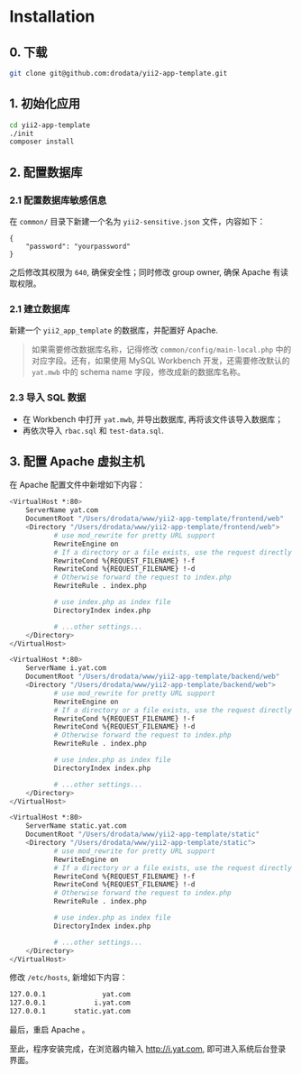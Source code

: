 # Installation

## 0. 下载

```bash
git clone git@github.com:drodata/yii2-app-template.git
```

## 1. 初始化应用

```bash
cd yii2-app-template
./init
composer install
```

## 2. 配置数据库

### 2.1 配置数据库敏感信息

在 `common/` 目录下新建一个名为 `yii2-sensitive.json` 文件，内容如下：
   
```
{
    "password": "yourpassword"
}
```

之后修改其权限为 `640`, 确保安全性；同时修改 group owner, 确保 Apache 有读取权限。

### 2.1 建立数据库

新建一个 `yii2_app_template` 的数据库，并配置好 Apache.

> 如果需要修改数据库名称，记得修改 `common/config/main-local.php` 中的对应字段。还有，如果使用 MySQL Workbench 开发，还需要修改默认的 `yat.mwb` 中的 schema name 字段，修改成新的数据库名称。


### 2.3 导入 SQL 数据

- 在 Workbench 中打开 `yat.mwb`, 并导出数据库, 再将该文件该导入数据库；
- 再依次导入 `rbac.sql` 和 `test-data.sql`.

## 3. 配置 Apache 虚拟主机

在 Apache 配置文件中新增如下内容：

```bash
<VirtualHost *:80>
    ServerName yat.com
    DocumentRoot "/Users/drodata/www/yii2-app-template/frontend/web"
    <Directory "/Users/drodata/www/yii2-app-template/frontend/web">
           # use mod_rewrite for pretty URL support
           RewriteEngine on
           # If a directory or a file exists, use the request directly
           RewriteCond %{REQUEST_FILENAME} !-f
           RewriteCond %{REQUEST_FILENAME} !-d
           # Otherwise forward the request to index.php
           RewriteRule . index.php

           # use index.php as index file
           DirectoryIndex index.php

           # ...other settings...
    </Directory>
</VirtualHost>

<VirtualHost *:80>
    ServerName i.yat.com
    DocumentRoot "/Users/drodata/www/yii2-app-template/backend/web"
    <Directory "/Users/drodata/www/yii2-app-template/backend/web">
           # use mod_rewrite for pretty URL support
           RewriteEngine on
           # If a directory or a file exists, use the request directly
           RewriteCond %{REQUEST_FILENAME} !-f
           RewriteCond %{REQUEST_FILENAME} !-d
           # Otherwise forward the request to index.php
           RewriteRule . index.php

           # use index.php as index file
           DirectoryIndex index.php

           # ...other settings...
    </Directory>
</VirtualHost>

<VirtualHost *:80>
    ServerName static.yat.com
    DocumentRoot "/Users/drodata/www/yii2-app-template/static"
    <Directory "/Users/drodata/www/yii2-app-template/static">
           # use mod_rewrite for pretty URL support
           RewriteEngine on
           # If a directory or a file exists, use the request directly
           RewriteCond %{REQUEST_FILENAME} !-f
           RewriteCond %{REQUEST_FILENAME} !-d
           # Otherwise forward the request to index.php
           RewriteRule . index.php

           # use index.php as index file
           DirectoryIndex index.php

           # ...other settings...
    </Directory>
</VirtualHost>
```

修改 `/etc/hosts`, 新增如下内容：

```bash
127.0.0.1	           yat.com
127.0.0.1	         i.yat.com
127.0.0.1	    static.yat.com
```

最后，重启 Apache 。

至此，程序安装完成，在浏览器内输入 http://i.yat.com, 即可进入系统后台登录界面。

